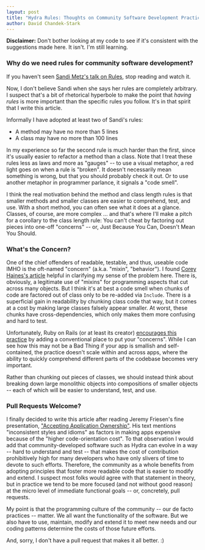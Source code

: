 ```yaml
---
layout: post
title: "Hydra Rules: Thoughts on Community Software Development Practices"
author: David Chandek-Stark
---
```


**Disclaimer:** Don't bother looking at my code to see if it's consistent with the suggestions made here.  It isn't.  I'm still learning.

### Why do we need rules for community software development?

If you haven't seen [Sandi Metz's talk on Rules](https://youtu.be/npOGOmkxuio), stop reading and watch it.

Now, I don't believe Sandi when she says her rules are completely arbitrary.  I suspect that's a bit of rhetorical hyperbole to make the point that *having rules* is more important than the specific rules you follow.  It's in that spirit that I write this article.

Informally I have adopted at least two of Sandi's rules: 

- A method may have no more than 5 lines
- A class may have no more than 100 lines

In my experience so far the second rule is much harder than the first, since it's usually easier to refactor a method than a class.  Note that I treat these rules less as laws and more as "gauges" -- to use a visual metaphor, a red light goes on when a rule is "broken".  It doesn't necessarily mean something is wrong, but that you should probably check it out.  Or to use another metaphor in programmer parlance, it signals a "code smell".

I think the real motivation behind the method and class length rules is that smaller methods and smaller classes are easier to comprehend, test, and use.  With a short method, you can often see what it does at a glance.  Classes, of course, are more complex ... and that's where I'll make a pitch for a corollary to the class length rule: You can't cheat by factoring out pieces into one-off "concerns" -- or, Just Because You Can, Doesn't Mean You Should.

### What's the Concern?

One of the chief offenders of readable, testable, and thus, useable code IMHO is the oft-named "concern" (a.k.a. "mixin", "behavior").  I found [Corey Haines's article](http://blog.coreyhaines.com/2012/12/why-i-dont-use-activesupportconcern.html) helpful in clarifying my sense of the problem here.  There is, obviously, a legitimate use of "mixins" for programming aspects that cut across many objects.  But I think it's at best a code smell when chunks of code are factored out of class only to be re-added via `Include`.  There is a superficial gain in readability by chunking class code that way, but it comes at a cost by making large classes falsely appear smaller.  At worst, these chunks have cross-dependencies, which only makes them more confusing and hard to test.

Unfortunately, Ruby on Rails (or at least its creator) [encourages this practice](https://signalvnoise.com/posts/3372-put-chubby-models-on-a-diet-with-concerns) by adding a conventional place to put your "concerns".  While I can see how this may not be a Bad Thing if your app is smallish and self-contained, the practice doesn't scale within and across apps, where the ability to quickly comprehend different parts of the codebase becomes very important.

Rather than chunking out pieces of classes, we should instead think about breaking down large monolithic objects into compositions of smaller objects -- each of which will be easier to understand, test, and use.

### Pull Requests Welcome?

I finally decided to write this article after reading Jeremy Friesen's fine presentation, ["Accepting Application Ownership"](https://docs.google.com/presentation/d/1TvjNVuQyEOwrITIgcd7J2HMV5BvgG-XRqqGGVtrW4tY/edit?usp=sharing). His text mentions "inconsistent styles and idioms" as factors in making apps expensive because of the "higher code-orientation cost".  To that observation I would add that community-developed software such as Hydra can evolve in a way -- hard to understand and test -- that makes the cost of contribution prohibitively high for many developers who have only slivers of time to devote to such efforts.  Therefore, the community as a whole benefits from adopting principles that foster more readable code that is easier to modify and extend.  I suspect most folks would agree with that statement in theory, but in practice we tend to be more focused (and not without good reason) at the micro level of immediate functional goals -- or, concretely, pull requests.

My point is that the programming culture of the community -- our de facto practices -- matter.  We all want the functionality of the software.  But we also have to use, maintain, modify and extend it to meet new needs and our coding patterns determine the costs of those future efforts.  

And, sorry, I don't have a pull request that makes it all better. :)
